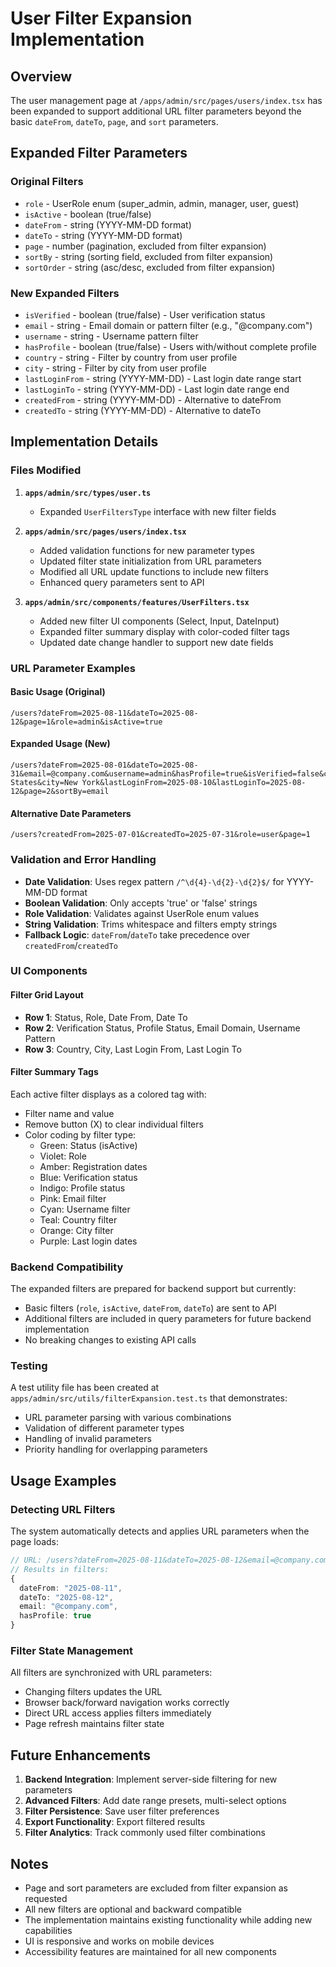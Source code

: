 # User Filter Expansion Implementation

## Overview

The user management page at `/apps/admin/src/pages/users/index.tsx` has been expanded to support additional URL filter parameters beyond the basic `dateFrom`, `dateTo`, `page`, and `sort` parameters.

## Expanded Filter Parameters

### Original Filters
- `role` - UserRole enum (super_admin, admin, manager, user, guest)
- `isActive` - boolean (true/false)
- `dateFrom` - string (YYYY-MM-DD format)
- `dateTo` - string (YYYY-MM-DD format)
- `page` - number (pagination, excluded from filter expansion)
- `sortBy` - string (sorting field, excluded from filter expansion)
- `sortOrder` - string (asc/desc, excluded from filter expansion)

### New Expanded Filters
- `isVerified` - boolean (true/false) - User verification status
- `email` - string - Email domain or pattern filter (e.g., "@company.com")
- `username` - string - Username pattern filter
- `hasProfile` - boolean (true/false) - Users with/without complete profile
- `country` - string - Filter by country from user profile
- `city` - string - Filter by city from user profile
- `lastLoginFrom` - string (YYYY-MM-DD) - Last login date range start
- `lastLoginTo` - string (YYYY-MM-DD) - Last login date range end
- `createdFrom` - string (YYYY-MM-DD) - Alternative to dateFrom
- `createdTo` - string (YYYY-MM-DD) - Alternative to dateTo

## Implementation Details

### Files Modified

1. **`apps/admin/src/types/user.ts`**
   - Expanded `UserFiltersType` interface with new filter fields

2. **`apps/admin/src/pages/users/index.tsx`**
   - Added validation functions for new parameter types
   - Updated filter state initialization from URL parameters
   - Modified all URL update functions to include new filters
   - Enhanced query parameters sent to API

3. **`apps/admin/src/components/features/UserFilters.tsx`**
   - Added new filter UI components (Select, Input, DateInput)
   - Expanded filter summary display with color-coded filter tags
   - Updated date change handler to support new date fields

### URL Parameter Examples

#### Basic Usage (Original)
```
/users?dateFrom=2025-08-11&dateTo=2025-08-12&page=1&role=admin&isActive=true
```

#### Expanded Usage (New)
```
/users?dateFrom=2025-08-01&dateTo=2025-08-31&email=@company.com&username=admin&hasProfile=true&isVerified=false&country=United States&city=New York&lastLoginFrom=2025-08-10&lastLoginTo=2025-08-12&page=2&sortBy=email
```

#### Alternative Date Parameters
```
/users?createdFrom=2025-07-01&createdTo=2025-07-31&role=user&page=1
```

### Validation and Error Handling

- **Date Validation**: Uses regex pattern `/^\d{4}-\d{2}-\d{2}$/` for YYYY-MM-DD format
- **Boolean Validation**: Only accepts 'true' or 'false' strings
- **Role Validation**: Validates against UserRole enum values
- **String Validation**: Trims whitespace and filters empty strings
- **Fallback Logic**: `dateFrom`/`dateTo` take precedence over `createdFrom`/`createdTo`

### UI Components

#### Filter Grid Layout
- **Row 1**: Status, Role, Date From, Date To
- **Row 2**: Verification Status, Profile Status, Email Domain, Username Pattern
- **Row 3**: Country, City, Last Login From, Last Login To

#### Filter Summary Tags
Each active filter displays as a colored tag with:
- Filter name and value
- Remove button (X) to clear individual filters
- Color coding by filter type:
  - Green: Status (isActive)
  - Violet: Role
  - Amber: Registration dates
  - Blue: Verification status
  - Indigo: Profile status
  - Pink: Email filter
  - Cyan: Username filter
  - Teal: Country filter
  - Orange: City filter
  - Purple: Last login dates

### Backend Compatibility

The expanded filters are prepared for backend support but currently:
- Basic filters (`role`, `isActive`, `dateFrom`, `dateTo`) are sent to API
- Additional filters are included in query parameters for future backend implementation
- No breaking changes to existing API calls

### Testing

A test utility file has been created at `apps/admin/src/utils/filterExpansion.test.ts` that demonstrates:
- URL parameter parsing with various combinations
- Validation of different parameter types
- Handling of invalid parameters
- Priority handling for overlapping parameters

## Usage Examples

### Detecting URL Filters
The system automatically detects and applies URL parameters when the page loads:

```typescript
// URL: /users?dateFrom=2025-08-11&dateTo=2025-08-12&email=@company.com&hasProfile=true
// Results in filters:
{
  dateFrom: "2025-08-11",
  dateTo: "2025-08-12",
  email: "@company.com",
  hasProfile: true
}
```

### Filter State Management
All filters are synchronized with URL parameters:
- Changing filters updates the URL
- Browser back/forward navigation works correctly
- Direct URL access applies filters immediately
- Page refresh maintains filter state

## Future Enhancements

1. **Backend Integration**: Implement server-side filtering for new parameters
2. **Advanced Filters**: Add date range presets, multi-select options
3. **Filter Persistence**: Save user filter preferences
4. **Export Functionality**: Export filtered results
5. **Filter Analytics**: Track commonly used filter combinations

## Notes

- Page and sort parameters are excluded from filter expansion as requested
- All new filters are optional and backward compatible
- The implementation maintains existing functionality while adding new capabilities
- UI is responsive and works on mobile devices
- Accessibility features are maintained for all new components

